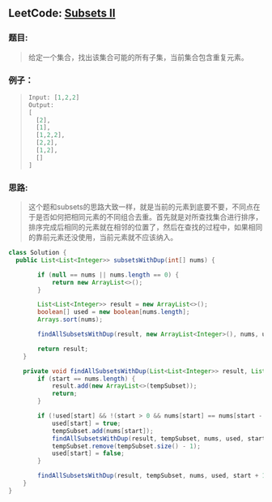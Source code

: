 ## LeetCode: [Subsets II](https://leetcode.com/problems/subsets-ii/)

### 题目:

> 给定一个集合，找出该集合可能的所有子集，当前集合包含重复元素。

### 例子：

> ```java
> Input: [1,2,2]
> Output:
> [
>   [2],
>   [1],
>   [1,2,2],
>   [2,2],
>   [1,2],
>   []
> ]
> ```

### 思路:

> 这个题和subsets的思路大致一样，就是当前的元素到底要不要，不同点在于是否如何把相同元素的不同组合去重。首先就是对所查找集合进行排序，排序完成后相同的元素就在相邻的位置了，然后在查找的过程中，如果相同的靠前元素还没使用，当前元素就不应该纳入。

```java
class Solution {
  public List<List<Integer>> subsetsWithDup(int[] nums) {

        if (null == nums || nums.length == 0) {
            return new ArrayList<>();
        }

        List<List<Integer>> result = new ArrayList<>();
        boolean[] used = new boolean[nums.length];
        Arrays.sort(nums);

        findAllSubsetsWithDup(result, new ArrayList<Integer>(), nums, used, 0);

        return result;
    }

    private void findAllSubsetsWithDup(List<List<Integer>> result, List<Integer> tempSubset, int[] nums, boolean[] used, int start) {
        if (start == nums.length) {
            result.add(new ArrayList<>(tempSubset));
            return;
        }

        if (!used[start] && !(start > 0 && nums[start] == nums[start - 1] && !used[start - 1])) {
            used[start] = true;
            tempSubset.add(nums[start]);
            findAllSubsetsWithDup(result, tempSubset, nums, used, start + 1);
            tempSubset.remove(tempSubset.size() - 1);
            used[start] = false;
        }

        findAllSubsetsWithDup(result, tempSubset, nums, used, start + 1);
    }
}
```

